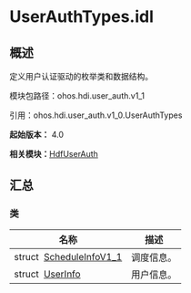# UserAuthTypes.idl


## 概述

定义用户认证驱动的枚举类和数据结构。

模块包路径：ohos.hdi.user_auth.v1_1

引用：ohos.hdi.user_auth.v1_0.UserAuthTypes

**起始版本：** 4.0

**相关模块：**[HdfUserAuth](_hdf_user_auth_v11.md)


## 汇总


### 类

| 名称 | 描述 | 
| -------- | -------- |
| struct&nbsp;&nbsp;[ScheduleInfoV1_1](_schedule_info_v1__1_v11.md) | 调度信息。  | 
| struct&nbsp;&nbsp;[UserInfo](_user_info_v11.md) | 用户信息。  | 
